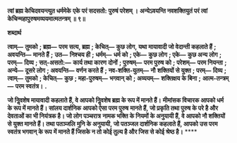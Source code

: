 **त्वां ब्रह्म केचिदवयन्त्युत धर्ममेके** **एके परं सदसतो: पुरुषं परेशम् ।** **अन्येऽवयन्ति नवशक्तियुतं परं त्वां** **केचिन्महापुरुषमव्ययमात्मतन्त्रम् ॥ ९॥** 

**शब्दार्थ** 

**त्वाम्—** **तुमको** **; ब्रह्म—** **परम सत्य, ब्रह्म** **; केचित्—** **कुछ लोग, यथा मायावादी जो वेदान्ती कहलाते हैं** **; अवयन्ति—** **मानते हैं** **;** **उत—** **निश्चय ही** **; धर्मम्—** **धर्म को** **; एके—** **कुछ लोग** **; एके—** **कुछ अन्य लोग** **; परम्—** **दिव्य** **; सत्-असतो:—** **कार्य तथा कारण** **दोनों** **; पुरुषम्—** **परम पुरुष को** **; परेशम्—** **परम नियन्ता** **; अन्ये—** **दूसरे लोग** **; अवयन्ति—** **वर्णन करते हैं** **; नव-शक्ति-युतम्—** **नौ** **शक्तियों से युक्त** **; परम्—** **दिव्य** **; त्वाम्—** **तुमको** **; केचित्—** **कुछ** **; महा-पुरुषम्—** **भगवान् को** **; अव्ययम्—** **शक्तिक्षय के बिना** **;** **आत्म-तन्त्रम्—** **परम स्वतंत्र।** **.** 

**जो निॢवशेष मायावादी कहलाते हैं, वे आपको निॢवशेष ब्रह्म के रूप में मानते हैं।** **मीमांसक विचारक आपको धर्म के रूप में मानते हैं। सांलय दार्शनिक आपको ऐसा परम पुरुष** **मानते हैं, जो प्रकृति तथा पुरुष के परे है और देवताओं का भी नियंत्रक है। जो लोग पञ्चरात्र** **नामक भक्ति के नियमों के अनुयायी हैं, वे आपको नौ शक्तियों से युक्त मानते हैं। तथा पतञ्जलि** **मुनि के अनुयायी, जो पतञ्जल दार्शनिक कहलाते हैं, आपको उस परम स्वतंत्र भगवान् के रूप** **में मानते हैं जिसके न तो कोई तुल्य है और जिस से कोई श्रेष्ठ है।** **** 
